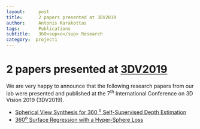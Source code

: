 ```yaml
---
layout:     post
title:      2 papers presented at 3DV2019
author:     Antonis Karakottas
tags: 		Publications
subtitle:  	360<sup>o</sup> Research
category:  project1
---
```

<!-- Start Writing Below in Markdown -->

# 2 papers presented at <a href="http://3dv19.gel.ulaval.ca/" target="_blank"> 3DV2019 </a>
We are very happy to announce that the following research papers from our lab were presented and published at the 7<sup>th</sup> International Conference on 3D Vision 2019 (3DV2019).
<ul>
    <li>
        <a href="https://vcl3d.github.io/publications/"> 
            Spherical View Synthesis for 360 <sup>o</sup> Self-Supervised Depth Estimation
        </a>
    </li>
    <li>
        <a href="https://vcl3d.github.io/publications/"> 
            360<sup>o</sup> Surface Regression with a Hyper-Sphere Loss
        </a>
    </li>
</ul>

